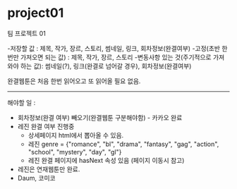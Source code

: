# project01
팀 프로젝트 01



-저장할 값 : 제목, 작가, 장르, 스토리, 썸네일, 링크, 회차정보(완결여부)
  -고정(초반 한번만 가져오면 되는 값) : 제목, 작가, 장르, 스토리
  -변동사항 있는 것(주기적으로 가져와야 하는 값): 썸네일(?), 링크(완결로 넘어갈 경우), 회차정보(완결여부)

완결웹툰은 처음 한번 읽어오고 또 읽어올 필요 없음.
 

------------------------------------------------------------------------------------------------------------------



해야할 일 : 

- 회차정보(완결 여부) 빼오기(완결웹툰 구분해야함) - 카카오 완료
- 레진 완결 여부 진행중
    - 상세페이지 html에서 뽑아올 수 있음.
    - 레진 genre = {"romance", "bl", "drama", "fantasy", "gag", "action", "school", "mystery", "day", "gl"}
    - 레진 완결 페이지에 hasNext 속성 있음 (페이지 이동시 참고)
- 레진은 연재웹툰만 완료.
- Daum, 코미코


